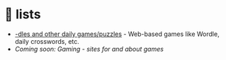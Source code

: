 # 🥙 lists

- [-dles and other daily games/puzzles](dailies.md) - Web-based games like Wordle, daily crosswords, etc.
- *Coming soon: Gaming - sites for and about games*